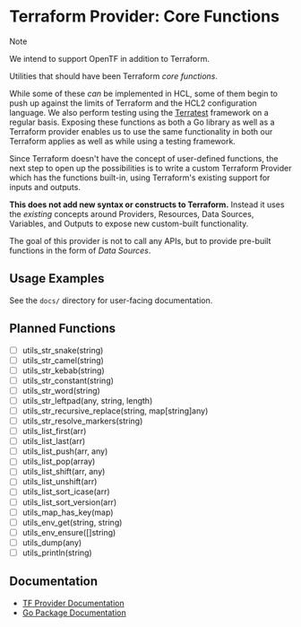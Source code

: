 # Terraform Provider: Core Functions

> [!NOTE]
> We intend to support OpenTF in addition to Terraform.

Utilities that should have been Terraform _core functions_.

While some of these _can_ be implemented in HCL, some of them begin to push up against the limits of Terraform and the HCL2 configuration language. We also perform testing using the [Terratest](https://terratest.gruntwork.io) framework on a regular basis. Exposing these functions as both a Go library as well as a Terraform provider enables us to use the same functionality in both our Terraform applies as well as while using a testing framework.

Since Terraform doesn't have the concept of user-defined functions, the next step to open up the possibilities is to write a custom Terraform Provider which has the functions built-in, using Terraform's existing support for inputs and outputs.

**This does not add new syntax or constructs to Terraform.** Instead it uses the _existing_ concepts around Providers, Resources, Data Sources, Variables, and Outputs to expose new custom-built functionality.

The goal of this provider is not to call any APIs, but to provide pre-built functions in the form of _Data Sources_.

## Usage Examples

See the `docs/` directory for user-facing documentation.

## Planned Functions

* [ ] utils_str_snake(string)
* [ ] utils_str_camel(string)
* [ ] utils_str_kebab(string)
* [ ] utils_str_constant(string)
* [ ] utils_str_word(string)
* [ ] utils_str_leftpad(any, string, length)
* [ ] utils_str_recursive_replace(string, map[string]any)
* [ ] utils_str_resolve_markers(string)
* [ ] utils_list_first(arr)
* [ ] utils_list_last(arr)
* [ ] utils_list_push(arr, any)
* [ ] utils_list_pop(array)
* [ ] utils_list_shift(arr, any)
* [ ] utils_list_unshift(arr)
* [ ] utils_list_sort_icase(arr)
* [ ] utils_list_sort_version(arr)
* [ ] utils_map_has_key(map)
* [ ] utils_env_get(string, string)
* [ ] utils_env_ensure([]string)
* [ ] utils_dump(any)
* [ ] utils_println(string)

## Documentation

* [TF Provider Documentation](#)
* [Go Package Documentation](#)
